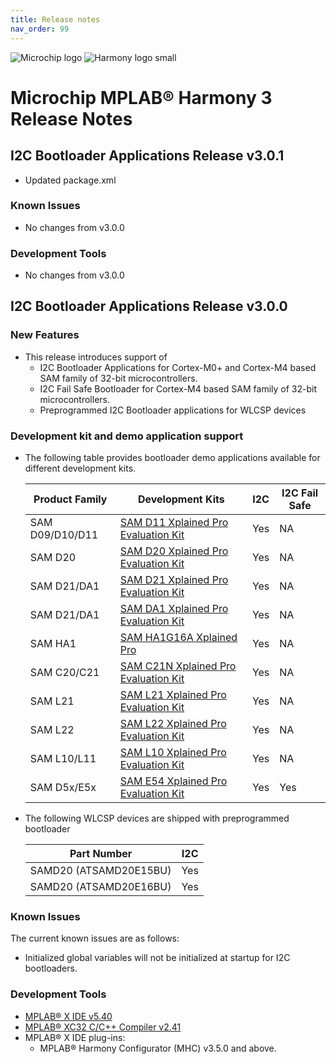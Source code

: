 ```yaml
---
title: Release notes
nav_order: 99
---
```


![Microchip logo](https://raw.githubusercontent.com/wiki/Microchip-MPLAB-Harmony/Microchip-MPLAB-Harmony.github.io/images/microchip_logo.png)
![Harmony logo small](https://raw.githubusercontent.com/wiki/Microchip-MPLAB-Harmony/Microchip-MPLAB-Harmony.github.io/images/microchip_mplab_harmony_logo_small.png)

# Microchip MPLAB® Harmony 3 Release Notes

## I2C Bootloader Applications Release v3.0.1

- Updated package.xml

### Known Issues
- No changes from v3.0.0

### Development Tools
- No changes from v3.0.0

## I2C Bootloader Applications Release v3.0.0
### New Features

- This release introduces support of
    - I2C Bootloader Applications for Cortex-M0+ and Cortex-M4 based SAM family of 32-bit microcontrollers.
    - I2C Fail Safe Bootloader for Cortex-M4 based SAM family of 32-bit microcontrollers.
    - Preprogrammed I2C Bootloader applications for WLCSP devices

### Development kit and demo application support
- The following table provides bootloader demo applications available for different development kits.

    | Product Family                 | Development Kits                                    | I2C              | I2C Fail Safe             |
    | ------------------------------ | --------------------------------------------------- | ---------------- | ------------------------- |
    | SAM D09/D10/D11                | [SAM D11 Xplained Pro Evaluation Kit](https://www.microchip.com/developmenttools/ProductDetails/atsamd11-xpro)               | Yes              | NA                        |
    | SAM D20                        | [SAM D20 Xplained Pro Evaluation Kit](https://www.microchip.com/DevelopmentTools/ProductDetails.aspx?PartNO=ATSAMD20-XPRO)   | Yes              | NA                        |
    | SAM D21/DA1                    | [SAM D21 Xplained Pro Evaluation Kit](https://www.microchip.com/DevelopmentTools/ProductDetails.aspx?PartNO=ATSAMD21-XPRO)   | Yes              | NA                        |
    | SAM D21/DA1                    | [SAM DA1 Xplained Pro Evaluation Kit](https://www.microchip.com/DevelopmentTools/ProductDetails/PartNO/ATSAMDA1-XPRO)        | Yes              | NA                        |
    | SAM HA1                        | [SAM HA1G16A Xplained Pro](https://www.microchip.com/DevelopmentTools/ProductDetails/PartNO/ATSAMHA1G16A-XPRO)    | Yes              | NA                        |
    | SAM C20/C21                    | [SAM C21N Xplained Pro Evaluation Kit](https://www.microchip.com/DevelopmentTools/ProductDetails.aspx?PartNO=ATSAMC21-XPRO)   | Yes              | NA                        |
    | SAM L21                        | [SAM L21 Xplained Pro Evaluation Kit](https://www.microchip.com/developmenttools/ProductDetails/ATSAML21-XPRO-B)             | Yes              | NA                        |
    | SAM L22                        | [SAM L22 Xplained Pro Evaluation Kit](https://www.microchip.com/developmenttools/ProductDetails/ATSAML22-XPRO-B)             | Yes              | NA                        |
    | SAM L10/L11                    | [SAM L10 Xplained Pro Evaluation Kit](https://www.microchip.com/DevelopmentTools/ProductDetails/dm320204)                    | Yes              | NA                        |
    | SAM D5x/E5x                    | [SAM E54 Xplained Pro Evaluation Kit](https://www.microchip.com/developmenttools/ProductDetails/ATSAME54-XPRO)               | Yes              | Yes                       |


- The following WLCSP devices are shipped with preprogrammed bootloader

    | Part Number                    | I2C              |
    | ------------------------------ | ---------------- |
    | SAMD20 (ATSAMD20E15BU)         | Yes              |
    | SAMD20 (ATSAMD20E16BU)         | Yes              |


### Known Issues

The current known issues are as follows:

* Initialized global variables will not be initialized at startup for I2C bootloaders.


### Development Tools

* [MPLAB® X IDE v5.40](https://www.microchip.com/mplab/mplab-x-ide)
* [MPLAB® XC32 C/C++ Compiler v2.41](https://www.microchip.com/mplab/compilers)
* MPLAB® X IDE plug-ins:
    * MPLAB® Harmony Configurator (MHC) v3.5.0 and above.
